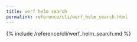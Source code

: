 ```yaml
---
title: werf helm search
permalink: reference/cli/werf_helm_search.html
---
```


{% include /reference/cli/werf_helm_search.md %}
